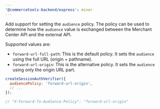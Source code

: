 ```yaml
---
'@commercetools-backend/express': minor
---
```


Add support for setting the `audience` policy. The policy can be used to determine how the `audience` value is exchanged between the Merchant Center API and the external API.

Supported values are:

- `forward-url-full-path`: This is the default policy. It sets the `audience` using the full URL (origin + pathname).
- `forward-url-origin`: This is the alternative policy. It sets the `audience` using only the origin URL part.

```js
createSessionAuthVerifier({
  audiencePolicy: 'forward-url-origin',
  // ...
});

// "X-Forward-To-Audience-Policy": "forward-url-origin"
```

